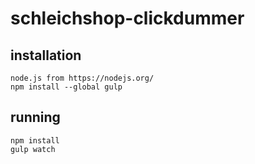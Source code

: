 # schleichshop-clickdummer

## installation

```
node.js from https://nodejs.org/
npm install --global gulp
```

## running

```
npm install
gulp watch
```